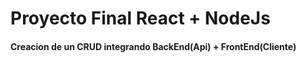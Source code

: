 # Proyecto Final React + NodeJs

#### Creacion de un CRUD integrando BackEnd(Api) + FrontEnd(Cliente)

